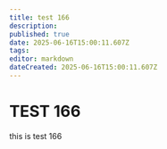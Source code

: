 ```yaml
---
title: test 166
description: 
published: true
date: 2025-06-16T15:00:11.607Z
tags: 
editor: markdown
dateCreated: 2025-06-16T15:00:11.607Z
---
```


# TEST 166
this is test 166
